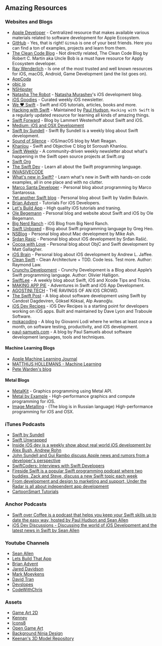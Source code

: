 ## Amazing Resources

### Websites and Blogs

- [Apple Developer](https://developer.apple.com) - Centralized resource that makes available various materials related to software development for Apple Ecosystem.
- [GitHub](https://github.com/) - Yes, that is right! `GitHub` is one of your best friends. Here you can find a ton of examples, projects and learn from them. 
- [The Clean Code Blog](http://blog.cleancoder.com) - Not directly related, The Clean Code Blog by Robert C. Martin aka Uncle Bob is a must have resource for Apply Ecosystem developer. 
- [Ray Wenderlich](https://www.raywenderlich.com/) - Is one of the most trusted and well known resources for iOS, macOS, Android, Game Development (and the list goes on). 
- [AppCoda](https://www.appcoda.com/)
- [objc io](https://www.objc.io)
- [NSHipster](http://nshipster.com)
- [Natasha The Robot](https://www.natashatherobot.com) - [Natasha Murashev](https://github.com/NatashaTheRobot)'s iOS development blog. 
- [iOS Goodies](http://ios-goodies.com) - Curated weekly iOS newsletter. 
- [We ❤️ Swift](https://www.weheartswift.com) - Swift and iOS  tutorials, articles, books and more.
- [Hacking with Swift](https://www.hackingwithswift.com/) - Maintained by [Paul Hudson](https://github.com/twostraws), `Hacking with Swift` is a regularly updated resource for learning all kinds of amazing things. 
- [Swift Forward](https://swiftforward.wordpress.com) - Blog by Lammert Westerhoff about Swift and iOS.
- [Medium: iOS and OSX Development](https://medium.com/ios-os-x-development)
- [Swift by Sundell](https://www.swiftbysundell.com/) - Swift By Sundell is a weekly blog about Swift development.
- [Sound of Silence](http://sound-of-silence.com) - iOS/macOS blog by Matt Reagan.
- [Khanlou](http://khanlou.com) - Swift and Objective C blog bt Soroush Khanlou.
- [Swift Weekly](https://swiftweekly.github.io) - A community-driven weekly newsletter about what's happening in the Swift open source projects at Swift.org
- [Swift Org](https://swift.org) 
- [The Swift Dev](https://theswiftdev.com) - Learn all about the Swift programming language.
- [INVASIVECODE](https://www.invasivecode.com/weblog/?doing_wp_cron=1525779118.2550129890441894531250)
- [What's new in Swift?](https://www.whatsnewinswift.com) - Learn what's new in Swift with hands-on code examples, all in one place and with no clutter.
- [Marco Santa Developer](https://marcosantadev.com) - Personal blog about programming by Marco Santarossa.
- [Yet another Swift blog](http://www.vadimbulavin.com) - Personal blog about Swift by Vadim Bulavin.
- [Brian Advent](https://www.brianadvent.com) - Tutorials For iOS Developers.
- [Let's Build App](https://www.letsbuildthatapp.com) - High quality iOS tutorials and traning.
- [Ole Begemann](https://oleb.net/blog/) - Personal blog and website about Swift and iOS by Ole Begemann.
- [Big Nerd Ranch](https://www.bignerdranch.com/blog/categories/ios/) - iOS Blog from Big Nerd Ranch.
- [Swift Unboxed](https://swiftunboxed.com) - Blog about Swift programming language by Greg Heo.
- [NSBlog](https://www.mikeash.com/pyblog/) - Personal blog about Mac development by Mike Ash.
- [Srdan Rasic](http://rasic.info) - Personal blog about iOS development by Srđan Rašić.
- [Cocoa with Love](https://www.cocoawithlove.com) - Personal blog about ObjC and Swift development by Matt Gallagher.
- [iOS Brain](http://iosbrain.com) - Personal blog about iOS development by Andrew L. Jaffee.
- [Clean Swift](https://clean-swift.com) - Clean Architecture + TDD. Code less. Test more. Author: Raymond Law.
- [Crunchy Development](http://alisoftware.github.io) - Crunchy Development is a Blog about Apple’s Swift programming language. Author: Olivier Halligon.
- [SwiftLee](https://www.avanderlee.com) - A weekly blog about Swift, iOS and Xcode Tips and Tricks.
- [MAKING APP PIE](https://makeapppie.com) - Adventures in Swift and iOS App Development.
- [AGOSTINI.TECH](https://agostini.tech) - THE RAVINGS OF AN IOS CROWD.
- [The Swift Post](https://theswiftpost.co) - A blog about software development using Swift by Candost Dagdeviren, Göksel Köksal, Alp Avanoğlu.
- [iOS Dev Recipes](https://www.iosdev.recipes) - 
iOS Dev Recipes is a starting point for developers working on iOS apps. Built and maintained by Dave Lyon and Traboule Software.
- [mokacoding](https://www.mokacoding.com) - A blog by Giovanni Lodi where he writes at least once a month, on software testing, productivity, and iOS development.
- [paul-samuels.com](https://paul-samuels.com) - A blog by Paul Samuels about software development languages, tools and techniques.


#### Machine Learning Blogs

- [Apple Machine Learning Journal](https://machinelearning.apple.com)
- [MATTHIJS HOLLEMANS - Machine Learning](http://machinethink.net/blog/)
- [Pete Warden's blog](https://petewarden.com)

#### Metal Blogs
- [MetalKit](http://metalkit.org/) - Graphics programming using Metal API.
- [Metal by Example](http://metalbyexample.com) - High-performance graphics and compute programming for iOS.
- [Image Metalling](https://imagemetalling.wordpress.com) - (The blog is in Russian language) High-performance programming for iOS and OSX.

### iTunes Podcasts

- [Swift by Sundell](https://itunes.apple.com/ru/podcast/swift-by-sundell/id1267161825?l=en&mt=2)
- [Swift Unwrapped](https://itunes.apple.com/ru/podcast/swift-unwrapped/id1209817203?l=en&mt=2)
- [Inside iOS dev is a weekly show about real world iOS development by Alex Bush, Andrew Rohn](https://itunes.apple.com/ru/podcast/inside-ios-dev/id1231805301?mt=2)
- [John Sundell and Gui Rambo discuss Apple news and rumors from a developer's perspective](https://itunes.apple.com/us/podcast/stacktrace/id1359435443?mt=2)
- [SwiftCoders: Interviews with Swift Developers](https://itunes.apple.com/ru/podcast/swiftcoders-interviews-with-swift-developers/id1082937962?l=en&mt=2)
- [Fireside Swift is a popular Swift programming podcast where two buddies, Zack and Steve, discuss a new Swift topic each week](https://itunes.apple.com/us/podcast/fireside-swift/id1269435221?mt=2)
- [From development and design to marketing and support, Under the Radar is all about independent app development](https://itunes.apple.com/us/podcast/under-the-radar/id1055685246?mt=2)
- [CartoonSmart Tutorials](https://itunes.apple.com/ru/podcast/cartoonsmart-tutorials/id1108725455?l=en&mt=2)

### Anchor Podcasts
- [Swift over Coffee is a podcast that helps you keep your Swift skills up to date the easy way, hosted by Paul Hudson and Sean Allen](https://anchor.fm/swiftovercoffee)
- [iOS Dev Discussions - Discussing the world of iOS Development and the latest news in Swift by Sean Allen](https://anchor.fm/seanallen)

### Youtube Channels

- [Sean Allen](https://www.youtube.com/channel/UCbTw29mcP12YlTt1EpUaVJw)
- [Lets Build That App](https://www.youtube.com/channel/UCuP2vJ6kRutQBfRmdcI92mA)
- [Brian Advent](https://www.youtube.com/channel/UCysEngjfeIYapEER9K8aikw)
- [Jared Davidson](https://www.youtube.com/user/Archetapp)
- [Mark Moeykens](https://www.youtube.com/channel/UChH6WbyYeX0INJjrK2-6WSg/featured)
- [David Tran](https://www.youtube.com/channel/UCvPFGq6luCqAVGiFpzTvkIA)
- [Devslopes](https://www.youtube.com/channel/UClLXKYEEM8OBBx85DOa6-cg)
- [CodeWithChris](https://www.youtube.com/user/CodeWithChris/featured)

### Assets 

- [Game Art 2D](https://www.gameart2d.com/) 
- [Kenney](https://kenney.nl/)
- [Icons8](https://icons8.com)
- [Open Game Art](https://opengameart.org)
- [Background Ninja Design](http://www.dumbmanex.com/bynd_freestuff.html)
- [Keenan's 3D Model Repository](https://www.cs.cmu.edu/~kmcrane/Projects/ModelRepository/)
